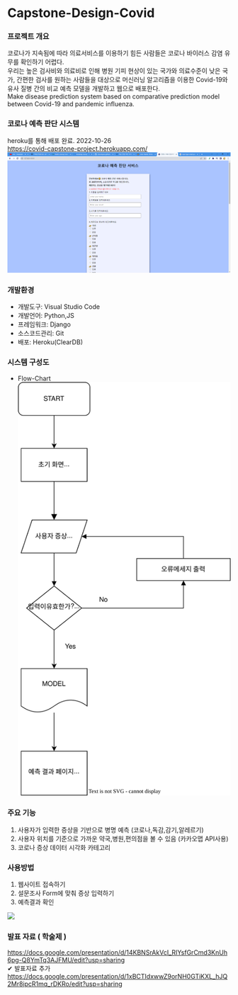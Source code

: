 # Capstone-Design-Covid

### 프로젝트 개요
코로나가 지속됨에 따라 의료서비스를 이용하기 힘든 사람들은 코로나 바이러스 감염 유무를 확인하기 어렵다.                               
우리는 높은 검사비와 의료비로 인해 병원 기피 현상이 있는 국가와 의료수준이 낮은 국가, 간편한 검사를 원하는 사람들을 대상으로 머신러닝 알고리즘을 이용한 Covid-19와 유사 질병 간의 비교 예측 모델을 개발하고 웹으로 배포한다.                                   
Make disease prediction system based on comparative prediction model between Covid-19 and pandemic influenza.                        
                                           
### 코로나 예측 판단 시스템
heroku를 통해 배포 완료. 2022-10-26               
<https://covid-capstone-project.herokuapp.com/>                
![메인페이지 프로토타입](static/main_proto.png)

### 개발환경
* 개발도구: Visual Studio Code
* 개발언어: Python,JS
* 프레임워크: Django
* 소스코드관리: Git
* 배포: Heroku(ClearDB)

### 시스템 구성도 
* Flow-Chart                                 
![코로나예측시스템 플로우차트](Document/covid-flowchart.svg)

### 주요 기능
1. 사용자가 입력한 증상을 기반으로 병명 예측 (코로나,독감,감기,알레르기)
2. 사용자 위치를 기준으로 가까운 약국,병원,편의점을 볼 수 있음 (카카오맵 API사용)
3. 코로나 증상 데이터 시각화 카테고리

### 사용방법  
1. 웹사이트 접속하기
2. 설문조사 Form에 맞춰 증상 입력하기
3. 예측결과 확인
                                       
                                       
<img
  src="https://user-images.githubusercontent.com/92921855/198338083-112da059-5bab-456a-9d01-5660ec80d8f1.gif"
  width="800px"
/>                       

### 발표 자료 ( 학술제 )
<https://docs.google.com/presentation/d/14KBNSrAkVcI_RIYsfGrCmd3KnUh6pg-Q8YmTq3AJFMU/edit?usp=sharing>                                                       
✔ 발표자료 추가
<https://docs.google.com/presentation/d/1xBCTIdxwwZ9orNH0GTiKXL_hJQ2Mr8ipcR1mq_rDKRo/edit?usp=sharing>
